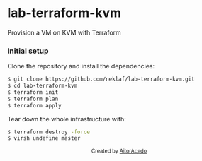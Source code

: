 # lab-terraform-kvm
Provision a VM on KVM with Terraform

### Initial setup
Clone the repository and install the dependencies:

```bash
$ git clone https://github.com/neklaf/lab-terraform-kvm.git
$ cd lab-terraform-kvm
$ terraform init
$ terraform plan
$ terraform apply
```

Tear down the whole infrastructure with:

```bash
$ terraform destroy -force
$ virsh undefine master
```

<div align="center">
   <sub>Created by
   <a href="https://twitter.com/AitorAcedo">AitorAcedo</a>
</div>
